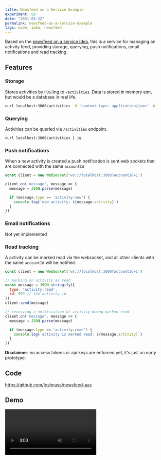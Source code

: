 ```yaml
---
title: Newsfeed as a Service Example
experiment: 69
date: "2021-03-22"
permalink: newsfeed-as-a-service-example
tags: node, idea, newsfeed
---
```


Based on the [newsfeed on a service idea](https://1000experiments.dev/posts/newsfeed-as-a-service), this is a service for managing an activity feed, providing storage, querying, push notifications, email notifications and read tracking.

## Features

### Storage

Stores activities by `POST`ing to `/activities`. Data is stored in memory atm, but would be a database in real life.

```bash
curl localhost:3000/activities -H 'content-type: application/json' -d '{"type": "order", "verb": "canceled", "id": 1234, "accountId": 1}'
```

### Querying

Activities can be queried via `/activities` endpoint.

```bash
curl localhost:3000/activities | jq
```

### Push notifications

When a new activity is created a push notification is sent web sockets that are connected with the same `accountId`

```javascript
const client = new WebSocket('ws://localhost:3000?accountId=1')

client.on('message', message => {
  message = JSON.parse(message)

  if (message.type == 'activity:new') {
    console.log(`new activity: ${message.activity}`)
  }
})
```

### Email notifications

Not yet implemented

### Read tracking

A activity can be marked read via the websocket, and all other clients with the same `accountId` will be notified.

```javascript
const client = new WebSocket('ws://localhost:3000?accountId=1')

// marking an activity as read
const message = JSON.stringify({
  type: 'activity:read',
  id: 999 // the activity id
})
client.send(message)

// receiving a notification of activity being marked read
client.on('message', message => {
  message = JSON.parse(message)

  if (message.type == 'activity:read') {
    console.log(`activity is marked read: ${message.activity}`)
  }
})
```

**Disclaimer**: no access tokens or api keys are enforced yet, it's just an early prototype.

## Code

https://github.com/joshnuss/newsfeed-aas

## Demo

<video controls src="https://res.cloudinary.com/dzwnkx0mk/video/upload/v1616396653/1000experiments.dev/newsfeed-as-service_c5xmik.mp4"/>
